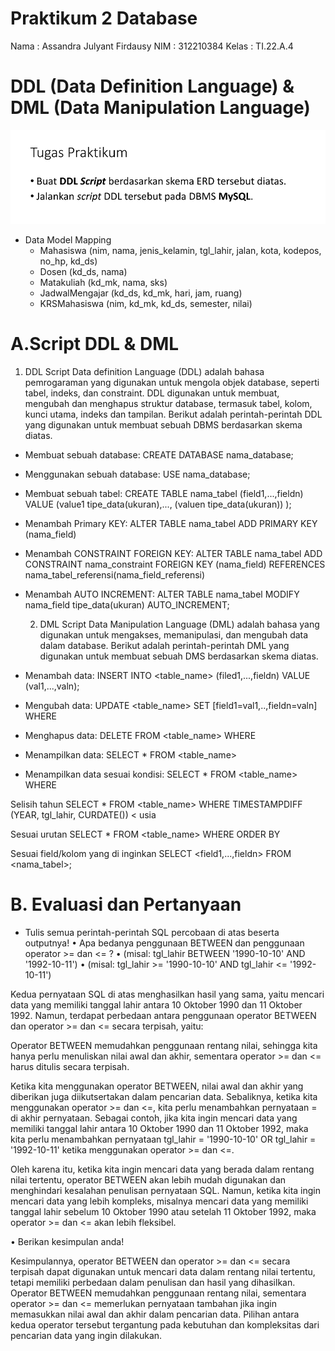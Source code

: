 # Praktikum 2 Database

Nama    : Assandra Julyant Firdausy
NIM     : 312210384
Kelas   : TI.22.A.4

# DDL (Data Definition Language) & DML (Data Manipulation Language)
![img](gambar/27.png)


- Data Model Mapping
    - Mahasiswa (nim, nama, jenis_kelamin, tgl_lahir, jalan, kota, kodepos, no_hp, kd_ds)
    - Dosen (kd_ds, nama)
    - Matakuliah (kd_mk, nama, sks)
    - JadwalMengajar (kd_ds, kd_mk, hari, jam, ruang)
    - KRSMahasiswa (nim, kd_mk, kd_ds, semester, nilai)

# A.Script DDL & DML
  1. DDL Script
     Data definition Language (DDL) adalah bahasa pemrogaraman yang digunakan untuk mengola objek database, seperti tabel, indeks, dan constraint. DDL digunakan untuk membuat, mengubah dan menghapus struktur database, termasuk tabel, kolom, kunci utama, indeks dan tampilan.
Berikut adalah perintah-perintah DDL yang digunakan untuk membuat sebuah DBMS berdasarkan skema diatas.

- Membuat sebuah database:
CREATE DATABASE nama_database;

- Menggunakan sebuah database:
USE nama_database;

- Membuat sebuah tabel:
CREATE TABLE nama_tabel (field1,...,fieldn) VALUE
(value1 tipe_data(ukuran),...,
(valuen tipe_data(ukuran))
);

- Menambah Primary KEY:
ALTER TABLE nama_tabel ADD PRIMARY KEY (nama_field)

- Menambah CONSTRAINT FOREIGN KEY:
ALTER TABLE nama_tabel ADD CONSTRAINT nama_constraint
FOREIGN KEY (nama_field) REFERENCES nama_tabel_referensi(nama_field_referensi)

- Menambah AUTO INCREMENT:
ALTER TABLE nama_tabel MODIFY nama_field tipe_data(ukuran) AUTO_INCREMENT;

  2. DML Script Data Manipulation Language (DML) adalah bahasa yang digunakan untuk mengakses, memanipulasi, dan mengubah data dalam database. Berikut adalah perintah-perintah DML yang digunakan untuk membuat sebuah DMS berdasarkan skema diatas.

- Menambah data:
INSERT INTO <table_name> (filed1,...,fieldn) VALUE (val1,...,valn);

- Mengubah data:
UPDATE <table_name> SET [field1=val1,..,fieldn=valn] WHERE <kondisi>

- Menghapus data:
DELETE FROM <table_name> WHERE <kondisi>

- Menampilkan data:
SELECT * FROM <table_name>

- Menampilkan data sesuai kondisi:
SELECT * FROM <table_name> WHERE <kondisi>

 Selisih tahun
 SELECT * FROM <table_name> WHERE TIMESTAMPDIFF (YEAR, tgl_lahir, CURDATE()) < usia

 Sesuai urutan
 SELECT * FROM <table_name>  WHERE ORDER BY <acuan>

 Sesuai field/kolom yang di inginkan
 SELECT <field1,...,fieldn> FROM <nama_tabel>;

# B. Evaluasi dan Pertanyaan

- Tulis semua perintah-perintah SQL percobaan di atas beserta outputnya!
• Apa bedanya penggunaan BETWEEN dan penggunaan operator >=
dan <= ?
• (misal: tgl_lahir BETWEEN '1990-10-10' AND '1992-10-11')
• (misal: tgl_lahir >= '1990-10-10' AND tgl_lahir <= '1992-10-11')

Kedua pernyataan SQL di atas menghasilkan hasil yang sama, yaitu mencari data yang memiliki tanggal lahir antara 10 Oktober 1990 dan 11 Oktober 1992. Namun, terdapat perbedaan antara penggunaan operator BETWEEN dan operator >= dan <= secara terpisah, yaitu:

Operator BETWEEN memudahkan penggunaan rentang nilai, sehingga kita hanya perlu menuliskan nilai awal dan akhir, sementara operator >= dan <= harus ditulis secara terpisah.

Ketika kita menggunakan operator BETWEEN, nilai awal dan akhir yang diberikan juga diikutsertakan dalam pencarian data. Sebaliknya, ketika kita menggunakan operator >= dan <=, kita perlu menambahkan pernyataan = di akhir pernyataan. Sebagai contoh, jika kita ingin mencari data yang memiliki tanggal lahir antara 10 Oktober 1990 dan 11 Oktober 1992, maka kita perlu menambahkan pernyataan tgl_lahir = '1990-10-10' OR tgl_lahir = '1992-10-11' ketika menggunakan operator >= dan <=.

Oleh karena itu, ketika kita ingin mencari data yang berada dalam rentang nilai tertentu, operator BETWEEN akan lebih mudah digunakan dan menghindari kesalahan penulisan pernyataan SQL. Namun, ketika kita ingin mencari data yang lebih kompleks, misalnya mencari data yang memiliki tanggal lahir sebelum 10 Oktober 1990 atau setelah 11 Oktober 1992, maka operator >= dan <= akan lebih fleksibel.

• Berikan kesimpulan anda!

Kesimpulannya, operator BETWEEN dan operator >= dan <= secara terpisah dapat digunakan untuk mencari data dalam rentang nilai tertentu, tetapi memiliki perbedaan dalam penulisan dan hasil yang dihasilkan. Operator BETWEEN memudahkan penggunaan rentang nilai, sementara operator >= dan <= memerlukan pernyataan tambahan jika ingin memasukkan nilai awal dan akhir dalam pencarian data. Pilihan antara kedua operator tersebut tergantung pada kebutuhan dan kompleksitas dari pencarian data yang ingin dilakukan.